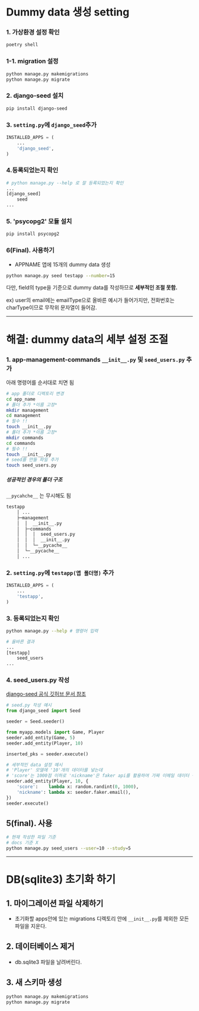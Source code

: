 # Dummy data 생성 setting

### 1. **가상환경 설정 확인**
```bash
poetry shell
```

### 1-1. migration 설정

```bash
python manage.py makemigrations
python manage.py migrate
```

### 2. django-seed 설치
```bash
pip install django-seed
```
### 3. `setting.py`에 `django_seed`추가
```python
INSTALLED_APPS = (
    ...
    'django_seed',
)
```

### 4.등록되었는지 확인

```bash
# python manage.py --help 로 잘 등록되었는지 확인
...
[django_seed]
    seed
...
```

### 5. 'psycopg2' 모듈 설치
```bash
pip install psycopg2
```

### 6(Final). 사용하기

- APPNAME 앱에 15개의 dummy data 생성

```bash
python manage.py seed testapp --number=15
```

다만, field의 type을 기준으로 dummy data를 작성하므로
**세부적인 조절 못함.**

ex) user의 email에는 emailType으로 올바른 예시가 들어가지만, 전화번호는 charType이므로 무작위 문자열이 들어감.

---

# 해결: dummy data의 세부 설정 조절

### 1. app-management-commands `__init__.py` 및 `seed_users.py` 추가

아래 명령어를 순서대로 치면 됨

```bash
# app 폴더로 디렉토리 변경
cd app_name
# 폴더 추가 *이름 고정*
mkdir management
cd management
# 필수 !!
touch __init__.py
# 폴더 추가 *이름 고정*
mkdir commands
cd commands
# 필수 !!
touch __init__.py
# seed를 만들 파일 추가
touch seed_users.py
```

##### 성공적인 경우의 폴더 구조
`__pycahche__` 는 무시해도 됨
```bash
testapp
    │ ...
    ├─management
    │  │  __init__.py
    │  ├─commands
    │  │  │  seed_users.py
    │  │  │  __init__.py
    │  │  └─__pycache__
    │  └─__pycache__
    │ ...
```

### 2. `setting.py`에 `testapp(앱 폴더명)` 추가

```python
INSTALLED_APPS = (
    ...
    'testapp',
)
```

### 3. 등록되었는지 확인

```bash
python manage.py --help # 명령어 입력
```

```bash
# 올바른 결과
...
[testapp]
    seed_users
...
```

### 4. seed_users.py 작성

[django-seed 공식 깃허브 문서 참조]("https://github.com/Brobin/django-seed?tab=readme-ov-file#usage")

```python
# seed.py 작성 예시
from django_seed import Seed

seeder = Seed.seeder()

from myapp.models import Game, Player
seeder.add_entity(Game, 5)
seeder.add_entity(Player, 10)

inserted_pks = seeder.execute()
```

```python
# 세부적인 data 설정 예시
# 'Player' 모델에 '10'개의 데이터를 넣는데
# 'score'는 1000점 이하로 'nickname'은 faker api를 활용하여 가짜 이메일 데이터 생성
seeder.add_entity(Player, 10, {
    'score':    lambda x: random.randint(0, 1000),
    'nickname': lambda x: seeder.faker.email(),
})
seeder.execute()
```

## 5(final). 사용

```bash
# 현재 작성한 파일 기준
# docs 기준 X
python manage.py seed_users --user=10 --study=5
```

---

# DB(sqlite3) 초기화 하기

## 1. 마이그레이션 파일 삭제하기

- 초기화할 apps안에 있는 migrations 디렉토리 안에 `__init__.py`를 제외한 모든 파일을 지운다.

## 2. 데이터베이스 제거

- db.sqlite3 파일을 날려버린다.

## 3. 새 스키마 생성

```bash
python manage.py makemigrations
python manage.py migrate
```
